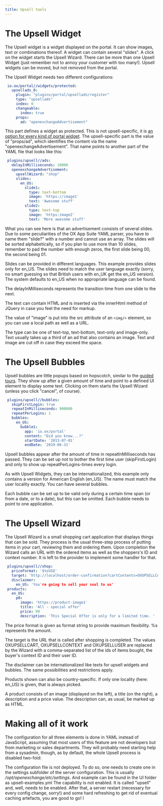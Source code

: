 ```yaml
---
title: Upsell tools
---
```


# The Upsell Widget

The Upsell widget is a widget displayed on the portal.
It can show images, text or combinations thereof.
A widget can contain several "slides".
A click on the widget starts the Upsell Wizard.
There can be more than one Upsell Widget (just remember not to annoy your customer with too many!).
Upsell widgets can be moved, but not removed from the portal.

The Upsell Widget needs two different configurations:

```yaml
 io.ox/portal//widgets/protected:
   upsellads_0:
     plugin: "plugins/portal/upsellads/register"
     type: "upsellads"
     index: 0
     changeable:
       index: true
     props:
       ad: "openexchangeAdvertisement"
```

This part defines a widget as protected.
This is not upsell-specific, it is [an option for every kind of portal widget](http://oxpedia.org/wiki/index.php?title=AppSuite:Configuring_portal_plugins).
The upsell-specific part is the value of "props/ad", which identifies the content via the name "openexchangeAdvertisement".
That name points to another part of the YAML file that looks like this:

```yaml
 plugins/upsell//ads:
   delayInMilliseconds: 10000
   openexchangeAdvertisement:
     upsellWizard: "shop"
     slides:
       en_US:
         slide1:
           type: text-bottom
           image: 'https://image1'
           text: 'Awesome stuff'
         slide2:
           type: text-top
           image: 'https:image2'
           text: 'More awesome stuff'
```

What you can see here is that an advertisement consists of several slides.
Due to some peculiarities of the OX App Suite YAML parser, you have to name them "slide?" with a number and cannot use an array.
The slides will be sorted alphabetically, so if you plan to use more than 10 slides, remember to pad the number with enough zeros, the first slide being 00, the second being 01.

Slides can be provided in different languages.
This example provides slides only for en_US.
The slides need to match the user language exactly (sorry, no smart guessing so that British users with en_UK get the en_US version).
The system defaults to en_US when no appropriate language can be found.

The delayInMilliseconds represents the transition time from one slide to the next.

The text can contain HTML and is inserted via the innerHtml method of JQuery in case you feel the need for markup.

The value of "image" is put into the src attribute of an `<img/>` element, so you can use a local path as well as a URL.

The type can be one of text-top, text-bottom, text-only and image-only.
Text usually takes up a third of an ad that also contains an image.
Text and image are cut off in case they exceed the space.

# The Upsell Bubbles

Upsell bubbles are little popups based on hopscotch, similar to the [guided tours](../components/wizards/guided-tours.html).
They show up after a given amount of time and point to a defined UI element to display some text.
Clicking on them starts the Upsell Wizard (unless you click "cancel", of course).

```yaml
 plugins/upsell//bubbles:
   skipFirstLogin: true
   repeatInMilliseconds: 900000
   repeatPerLogins: 1
   bubbles:
     en_US:
       bubble1:
         app: 'io.ox/portal'
         content: "Did you know...?"
         startDate: '2013-07-01'
         endDate: '2019-06-31'
```

Upsell bubbles appear after the amount of time in repeatInMilliseconds has passed.
They can be set up not to bother the first time user (skipFirstLogin) and only to show up repeatPerLogins-times every login.

As with Upsell Widgets, they can be internationalized, this example only contains a version for American English (en_US).
The name must match the user locality exactly.
You can have several bubbles.

Each bubble can be set up to be valid only during a certain time span (or from a date, or to a date), but this can be omitted.
Each bubble needs to point to one application.

# The Upsell Wizard

The Upsell Wizard is a small shopping cart application that displays things that can be sold.
They process is the usual three-step process of putting items in your cart, reviewing them and ordering them.
Upon completion the Wizard calls an URL with the ordered items as well as the shoppers's ID and context number.
It is left to the provider to implement some handler for that.

```yaml
 plugins/upsell//shop:
   priceFormat: '$%sUSD'
   target: 'http://localhost/order-confirmation?cartContents=OXUPSELLCART&context=OXUPSELLCONTEXT&user=OXUPSELLUSER'
   disclaimer:
     en_US: 'You're going to sell your soul to us'
 products:
   en_US:
     p0:
       image: 'https://product-image1'
       title: 'All - special offer'
       price: 99
       description: 'This Special Offer is only for a limited time. '
```

The price format is given as format string to provide maximum flexibility. %s represents the amount.

The target is the URL that is called after shopping is completed.
The values OXUPSELLCART, OXUPSELLCONTEXT and OXUPSELLUSER are replaced by the Wizard with a comma-separated list of the ids of items bought, the buyer's context ID and their user ID.

The disclaimer can be internationalized like texts for upsell widgets and bubbles.
The same possibilities and restrictions apply.

Products shown can also be country-specific.
If only one locality (here: en_US) is given, that is always picked.

A product consists of an image (displayed on the left), a title (on the right), a description and a price value.
The description can, as usual, be marked up as HTML.

# Making all of it work

The configuration for all three elements is done in YAML instead of JavaScript, assuming that most users of this feature are not developers but from marketing or sales departments.
They will probably need starting help from a sysadmin, though, as by default, the whole Upsell process is disabled two-fold:

The configuration file is not deployed.
To do so, one needs to create one in the settings subfolder of the server configuration.
This is usually _/opt/openexchange/etc/settings_.
And example can be found in the UI folder as upsell-examples.yml
The capability is not enabled. It is called "upsell" and, well, needs to be enabled.
After that, a server restart (necessary for every config change, sorry!) and some hard refreshing to get rid of eventual caching artefacts, you are good to go!
I
